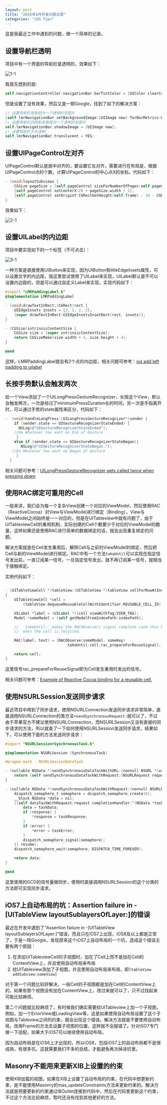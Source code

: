 ```yaml
---
layout: post
title: "2016年5月开发问题记录"
categories: "iOS Tips"
---
```


这是我最近工作中遇到的问题，做一个简单的记录。

## 设置导航栏透明

项目中有一个界面的导航栏是透明的，效果如下：

![1-1](http://7xn88v.com1.z0.glb.clouddn.com/d2b06aad44ccf25b3088bf3268f6de26.png)

我首先想到的是:

```objectivec
self.navigationController.navigationBar.barTintColor = [UIColor clearColor];
```

但是设置了没有效果，然后又是一顿Google，找到了如下的解决方案：

```objectivec
// 设置导航栏背景图为一个透明的空图片
[self.lmrNavigationBar setBackgroundImage:[UIImage new] forBarMetrics:UIBarMetricsDefault];
// 设置导航栏的阴影背景图为一个透明的空图片
self.lmrNavigationBar.shadowImage = [UIImage new];
// 设置导航栏为半透明
self.lmrNavigationBar.translucent = YES;
```

## 设置UIPageControl左对齐

UIPageControl默认是居中对齐的，要设置它左对齐，需要进行在布局是，根据UIPageControl点的个数，计算UIPageControl的中心点X的坐标。代码如下：

```objectivec
- (void)layoutSubviews {
    CGSize pageSize = [self.pageControl sizeForNumberOfPages:self.pageControl.numberOfPages];
    [self.pageControl setCenterX:20 + pageSize.width / 2];
    [self.pageControl setOriginY:CGRectGetHeight(self.frame) - 14 - CGRectGetHeight(self.pageControl.frame)];
}
```

效果如下：

![2-1](http://7xn88v.com1.z0.glb.clouddn.com/664bd5d66be86fc7d0327fa63c0b8958.png)

## 设置UILabel的内边距

项目中要实现如下的一个标签（不可点击）：

![3-1](http://7xn88v.com1.z0.glb.clouddn.com/dab95307496966b3e7f51b6f8fa22308.png)

一种方案是直接使用UIButton来实现，因为UIButton有titleEdgeInsets属性，可以设置文字的内边距，我这里尝试使用了UILabel来实现，UILabel默认是不可以设置内边距的，但是可以通过自定义Label来实现，实现代码如下：

```objectivec
#import "LMRPaddingLabel.h"
@implementation LMRPaddingLabel

- (void)drawTextInRect:(CGRect)rect {
    UIEdgeInsets insets = {2, 2, 2, 2};
    [super drawTextInRect:UIEdgeInsetsInsetRect(rect, insets)];
}

- (CGSize)intrinsicContentSize {
    CGSize size = [super intrinsicContentSize];
    return CGSizeMake(size.width + 4, size.height + 4);
}

@end
```

这样，LMRPaddingLabel就会有2个点的内边距，相关问题可参考：[ios add left padding to uilabel](http://stackoverflow.com/questions/19437579/ios-add-left-padding-to-uilabel)

## 长按手势默认会触发两次

给一个View添加了一个UILongPressGestureRecognizer，长按这个View，默认会触发两次，一次是经过了minimumPressDuration长的时间，另一次是手指离开时，可以通过手势的state属性来区分，代码如下：

```objectivec
-  (void)handleLongPress:(UILongPressGestureRecognizer*)sender {
    if (sender.state == UIGestureRecognizerStateEnded) {
      NSLog(@"UIGestureRecognizerStateEnded");
    //Do Whatever You want on End of Gesture
     }
    else if (sender.state == UIGestureRecognizerStateBegan){
       NSLog(@"UIGestureRecognizerStateBegan.");
   //Do Whatever You want on Began of Gesture
     }
  }
```

相关问题可参考：[UILongPressGestureRecognizer gets called twice when pressing down](http://stackoverflow.com/questions/3319591/uilongpressgesturerecognizer-gets-called-twice-when-pressing-down)

## 使用RAC绑定可重用的Cell

一般来讲，我们会为每一个复杂View创建一个对应的ViewModel，然后使用RAC（ReactiveCocoa）对View与ViewModel进行绑定（Binding），View与ViewModel之间始终是一一对应的，但是在UITableview中就有问题了，由于UITableviewCell的重用机制，实际创建的Cell个数要少于对应的ViewModel的数量，这样如果还是使用RAC进行简单的数据绑定的话，就会出现重复绑定的问题。

解决方案就是在Cell发生重用后，解除Cell与之前的ViewModel的绑定，然后把Cell与新的ViewModel进行绑定。RAC中有一个方法`takeUntil`可以实现在指定信号发出前，一直订阅某一信号，一旦指定信号发出，就不再订阅某一信号，就相当于接触绑定。

实例代码如下：

```objectivec

- (UITableViewCell *)tableView:(UITableView *)tableView cellForRowAtIndexPath:(NSIndexPath *)indexPath
{    
    UITableViewCell *cell =
        [tableView dequeueReusableCellWithIdentifier:REUSABLE_CELL_ID];

    UILabel *label = (UILabel *)[cell viewWithTag:VIEW_TAG];
    Model *someModel = [self getModelFromIndexPath:indexPath];

    //  `takeUntil:` makes the RACObserve() signal complete (and thus breaks the subscription)
    //  when the cell is recycled.

    RAC(label, text) = [RACObserve(someModel, someKey)
                            takeUntil:cell.rac_prepareForReuseSignal];

    return cell;
}

```

这里信号rac_prepareForReuseSignal即为Cell发生重用时发出的信号。

相关问题可参考：[Example of Reactive Cocoa binding for a reusable cell.](https://gist.github.com/bunnyhero/9988574)

## 使用NSURLSession发送同步请求

最近项目中用到了同步请求，使用NSURLConnection发送同步请求非常简单，直接调用NSURLConnection的类方法`+sendSynchronousRequest:`就可以了，不过由于苹果官方不建议使用NSURLConnection，而NSURLSession又没有直接的同步请求的方法，所以就查了一下如何使用NSURLSession发送同步请求，结果如下，可以使用下面的方法发送同步请求：

```objectivec
#import "NSURLSession+SynchronousTask.h"

@implementation NSURLSession (SynchronousTask)

#pragma mark - NSURLSessionDataTask

- (nullable NSData *)sendSynchronousDataTaskWithURL:(nonnull NSURL *)url returningResponse:(NSURLResponse *_Nullable*_Nullable)response error:(NSError *_Nullable*_Nullable)error {
    return [self sendSynchronousDataTaskWithRequest:[NSURLRequest requestWithURL:url] returningResponse:response error:error];
}

- (nullable NSData *)sendSynchronousDataTaskWithRequest:(nonnull NSURLRequest *)request returningResponse:(NSURLResponse *_Nullable*_Nullable)response error:(NSError *_Nullable*_Nullable)error {
    dispatch_semaphore_t semaphore = dispatch_semaphore_create(0);
    __block NSData *data = nil;
    [[self dataTaskWithRequest:request completionHandler:^(NSData *taskData, NSURLResponse *taskResponse, NSError *taskError) {
        data = taskData;
        if (response) {
            *response = taskResponse;
        }
        if (error) {
            *error = taskError;
        }
        dispatch_semaphore_signal(semaphore);
    }] resume];
    dispatch_semaphore_wait(semaphore, DISPATCH_TIME_FOREVER);

    return data;
}

@end
```

这里使用的GCD的信号量做同步，使用时直接调用NSURLSession的这个分类的方法即可实现同步请求。

## iOS7上自动布局的坑：Assertion failure in -[UITableView layoutSublayersOfLayer:]的错误

最近在开发中遇到了“Assertion failure in -[UITableView layoutSublayersOfLayer:]”错误，而且只在iOS7上出现，iOS8及以上都是正常了，于是一阵Google，发现原来这个iOS7上自动布局的一个坑，造成这个错误主要有两个原因：

1. 在添加UITableviewCell的子视图时，加在了Cell上而不是加在Cell的ContentView上，并且使用自动布局来布局
2. 给UITableview添加了子视图，并且使用自动布局来布局，即`[tableView addSubview:someView]`

对于第一个问题比较好解决，一般Cell的子视图都是加在Cell的ContentView上的，如果有那个视图没有加在ContentView上，改过来就可以了，只不过找起来可能比较麻烦。

第二个问题就比较麻烦了，有时候我们确实需要给UITableview上加一个子视图，例如，加一个ErrorView或LoadingView等，这是如果使用自动布局设置了这个子视图与Tableview之间的约束，就会出现这个错误。解决方法就是不要使用自动布局，改用Frame的方法去设置子视图的位置，这样就不会报错了。针对iSO7专门做一下适配，如果大于iOS7可以继续使用自动布局。

因为自动布局是在iOS6上才出现的，所以iOS6，包括iOS7上的自动布局都不是很成熟，有很多坑，这就需要我们不多的总结，才能避免再次掉进坑里。

## Masonry不能用来更新XIB上设置的约束

使用XIB加载的视图，如果在XIB上设置了自动布局的约束，在代码中想更新约束，是不能使用Masonry的mas_updateConstraints方法来更新约束的。解决方法就是把要更新的约束通过IBOutlet连接到代码中，然后在代码里更新这个约束，不过这个方法比较麻烦，暂时还没有找到其他更好的方法。
